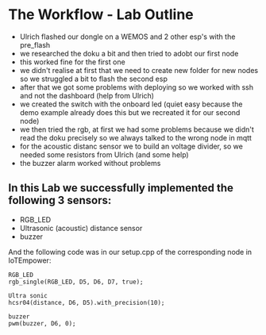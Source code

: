 # The Workflow - Lab Outline
+ Ulrich flashed our dongle on a WEMOS and 2 other esp's with the pre_flash
+ we researched the doku a bit and then tried to adobt our first node
+ this worked fine for the first one
+ we didn't realise at first that we need to create new folder for new nodes so we struggled a bit to flash the second esp
+ after that we got some problems with deploying so we worked with ssh and not the dashboard (help from Ulrich)
+ we created the switch with the onboard led (quiet easy because the demo example already does this but we recreated it for our second node)
+ we then tried the rgb, at first we had some problems because we didn't read the doku precisely so we always talked to the wrong node in mqtt
+ for the acoustic distanc sensor we to build an voltage divider, so we needed some resistors from Ulrich (and some help)
+ the buzzer alarm worked without problems


## In this Lab we successfully implemented the following 3 sensors:
+ RGB_LED
+ Ultrasonic (acoustic) distance sensor
+ buzzer

And the following code was in our setup.cpp of the corresponding node in IoTEmpower:

````
RGB_LED
rgb_single(RGB_LED, D5, D6, D7, true);

Ultra sonic
hcsr04(distance, D6, D5).with_precision(10);

buzzer
pwm(buzzer, D6, 0);
````
